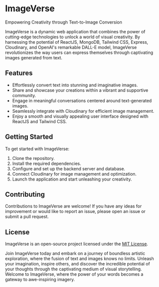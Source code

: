 # ImageVerse

Empowering Creativity through Text-to-Image Conversion

ImageVerse is a dynamic web application that combines the power of cutting-edge technologies to unlock a world of visual creativity. By harnessing the potential of ReactJS, MongoDB, Tailwind CSS, Express, Cloudinary, and OpenAI's remarkable DALL-E model, ImageVerse revolutionizes the way users can express themselves through captivating images generated from text.

## Features

- Effortlessly convert text into stunning and imaginative images.
- Share and showcase your creations within a vibrant and supportive community.
- Engage in meaningful conversations centered around text-generated images.
- Seamlessly integrate with Cloudinary for efficient image management.
- Enjoy a smooth and visually appealing user interface designed with ReactJS and Tailwind CSS.

## Getting Started

To get started with ImageVerse:

1. Clone the repository.
2. Install the required dependencies.
3. Configure and set up the backend server and database.
4. Connect Cloudinary for image management and optimization.
5. Launch the application and start unleashing your creativity.

## Contributing

Contributions to ImageVerse are welcome! If you have any ideas for improvement or would like to report an issue, please open an issue or submit a pull request.

## License

ImageVerse is an open-source project licensed under the [MIT License](LICENSE).

Join ImageVerse today and embark on a journey of boundless artistic exploration, where the fusion of text and images knows no limits. Unleash your imagination, inspire others, and discover the incredible potential of your thoughts through the captivating medium of visual storytelling. Welcome to ImageVerse, where the power of your words becomes a gateway to awe-inspiring imagery.
